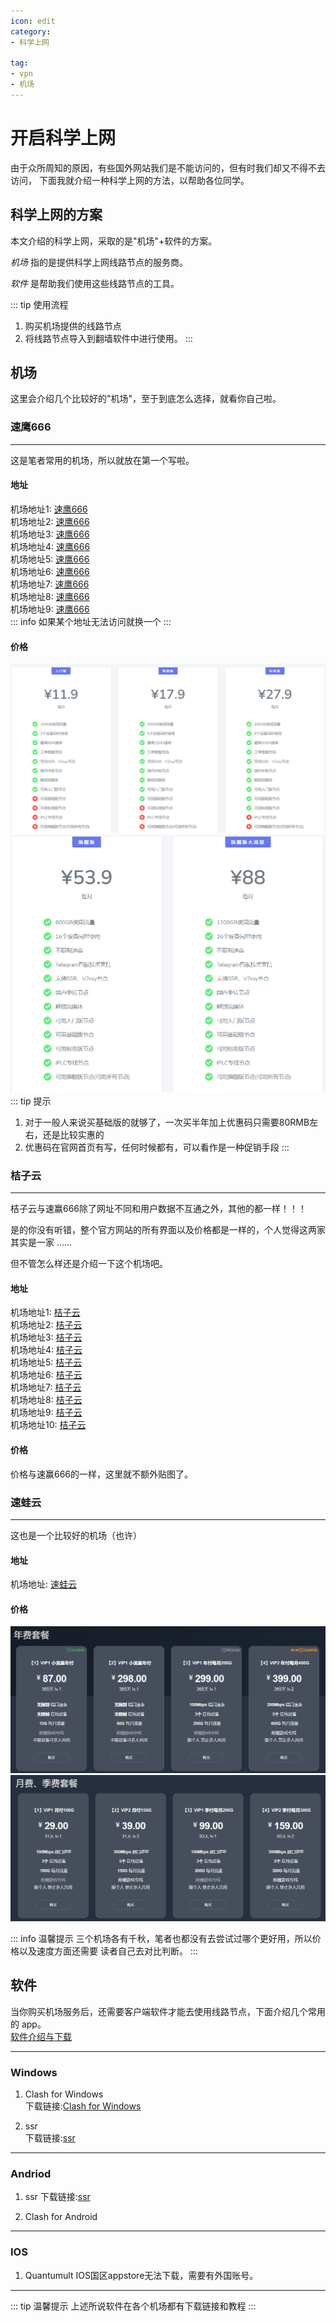 ```yaml
---
icon: edit
category:
- 科学上网

tag:
- vpn
- 机场
---
```


# 开启科学上网
由于众所周知的原因，有些国外网站我们是不能访问的，但有时我们却又不得不去访问，
下面我就介绍一种科学上网的方法，以帮助各位同学。

## 科学上网的方案

本文介绍的科学上网，采取的是"机场"+软件的方案。  

*机场* 指的是提供科学上网线路节点的服务商。  

*软件* 是帮助我们使用这些线路节点的工具。  

::: tip 使用流程
1. 购买机场提供的线路节点
2. 将线路节点导入到翻墙软件中进行使用。 
:::

## 机场

这里会介绍几个比较好的"机场"，至于到底怎么选择，就看你自己啦。  

### 速鹰666
---
这是笔者常用的机场，所以就放在第一个写啦。  

#### 地址

机场地址1: [速鹰666](https://suying00.com)  
机场地址2: [速鹰666](https://suying99.com)  
机场地址3: [速鹰666](https://suying688.com)  
机场地址4: [速鹰666](https://suying222.com)  
机场地址5: [速鹰666](https://suying55.com)  
机场地址6: [速鹰666](https://suying555.com)  
机场地址7: [速鹰666](https://suying456.com)  
机场地址8: [速鹰666](https://suying999.com)  
机场地址9: [速鹰666](https://sy168.site)  
::: info
如果某个地址无法访问就换一个
:::

#### 价格
![Alt text](/vpn/sy_price_1.png)  
![Alt text](/vpn/sy_price_2.png)  
::: tip 提示
1. 对于一般人来说买基础版的就够了，一次买半年加上优惠码只需要80RMB左右，还是比较实惠的  
2. 优惠码在官网首页有写，任何时候都有，可以看作是一种促销手段
:::

### 桔子云
---
桔子云与速赢666除了网址不同和用户数据不互通之外，其他的都一样！！！  

是的你没有听错，整个官方网站的所有界面以及价格都是一样的，个人觉得这两家其实是一家
......  

但不管怎么样还是介绍一下这个机场吧。

#### 地址

机场地址1: [桔子云](https://juziyun66.com)  
机场地址2: [桔子云](https://juziyun666.com)  
机场地址3: [桔子云](https://juziyun666.xyz)  
机场地址4: [桔子云](https://juziyun888.com)  
机场地址5: [桔子云](https://juziyun888.net)  
机场地址6: [桔子云](https://juziyun888.xyz)  
机场地址7: [桔子云](https://juzi66.com)  
机场地址8: [桔子云](https://juzi000.com)  
机场地址9: [桔子云](https://juzicloud.net)  
机场地址10: [桔子云](https://juzicloud.org)  

#### 价格
价格与速赢666的一样，这里就不额外贴图了。  

### 速蛙云
---
这也是一个比较好的机场（也许）

#### 地址
机场地址: [速蛙云](https://cloud.6y8u.net/m/home)  

#### 价格
![Alt text](/vpn/swy_price_1.png)  
![Alt text](/vpn/swy_price_2.png)  

::: info 温馨提示
三个机场各有千秋，笔者也都没有去尝试过哪个更好用，所以价格以及速度方面还需要
读者自己去对比判断。
:::

## 软件
当你购买机场服务后，还需要客户端软件才能去使用线路节点，下面介绍几个常用的
app。  
[软件介绍与下载](https://suwav2ray.com/super_tools/)

---
### Windows
1. Clash for Windows  
下载链接:[Clash for Windows ](https://wwi.lanzoui.com/iRSEGue126d)  

2. ssr  
下载链接:[ssr](https://wwi.lanzoui.com/iPZrfipd20d)  

---

### Andriod
1. ssr
下载链接:[ssr](https://wwi.lanzoub.com/iCZCn018mi2h)  

2. Clash for Android

---

### IOS
1. Quantumult
IOS国区appstore无法下载，需要有外国账号。

---

::: tip 温馨提示
上述所说软件在各个机场都有下载链接和教程
:::






